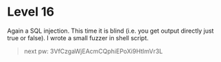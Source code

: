 # Level 16

Again a SQL injection. This time it is blind (i.e. you get output directly just true or false). I wrote a small fuzzer in shell script.

> next pw: 3VfCzgaWjEAcmCQphiEPoXi9HtlmVr3L